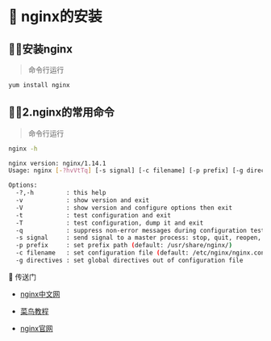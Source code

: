 

# :open_book: nginx的安装


## :surfing_man:安装nginx
>命令行运行
```sh
yum install nginx

```

## :surfing_man:2.nginx的常用命令
>命令行运行
```sh 
nginx -h

nginx version: nginx/1.14.1
Usage: nginx [-?hvVtTq] [-s signal] [-c filename] [-p prefix] [-g directives]

Options:
  -?,-h         : this help
  -v            : show version and exit
  -V            : show version and configure options then exit
  -t            : test configuration and exit
  -T            : test configuration, dump it and exit
  -q            : suppress non-error messages during configuration testing
  -s signal     : send signal to a master process: stop, quit, reopen, reload
  -p prefix     : set prefix path (default: /usr/share/nginx/)
  -c filename   : set configuration file (default: /etc/nginx/nginx.conf)
  -g directives : set global directives out of configuration file

```
:door: 传送门
- [nginx中文网](https://www.nginx.cn/doc/)

- [菜鸟教程](https://www.runoob.com/linux/nginx-install-setup.html)

- [nginx官网](http://nginx.org/en/download.html)

